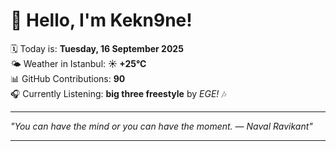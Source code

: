# 👋 Hello, I'm Kekn9ne!

🗓️ Today is: **Tuesday, 16 September 2025**  
🌤️ Weather in Istanbul: **☀️   +25°C**  
📊 GitHub Contributions: **90**  
🎧 Currently Listening: **big three freestyle** by *EGE!* 🎶

---

_"You can have the mind or you can have the moment. — *Naval Ravikant*"_

---
